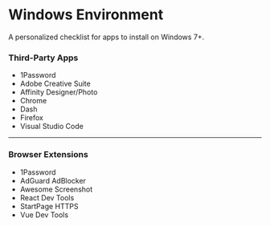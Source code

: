 # Windows Environment

A personalized checklist for apps to install on Windows 7+.

### Third-Party Apps

- 1Password
- Adobe Creative Suite
- Affinity Designer/Photo
- Chrome
- Dash
- Firefox
- Visual Studio Code

---

### Browser Extensions

- 1Password
- AdGuard AdBlocker
- Awesome Screenshot
- React Dev Tools
- StartPage HTTPS
- Vue Dev Tools
